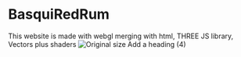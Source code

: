 # BasquiRedRum
This website is made with webgl merging with html, THREE JS library, Vectors plus shaders 
![Original size  Add a heading (4)](https://user-images.githubusercontent.com/68734202/144924816-d9c7d17f-f39c-481e-a995-21b9f590c480.png)
